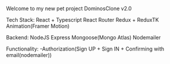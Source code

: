 Welcome to my new pet project DominosClone v2.0

Tech Stack:
React + Typescript
React Router
Redux + ReduxTK
Animation(Framer Motion)

Backend:
NodeJS
Express
Mongoose(Mongo Atlas)
Nodemailer

Functionality:
-Authorization(Sign UP + Sign IN + Confirming with email(nodemailer))
